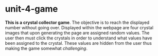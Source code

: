 # unit-4-game

**This is a crystal collector game**. The objective is to reach the displayed number without going over. Displayed within the webpage are four crystal images that upon generating the page are assigned random values. The user then must click the crystals in order to understand what values have been assigned to the crystal. These values are hidden from the user thus making the game somewhat *challenging*.